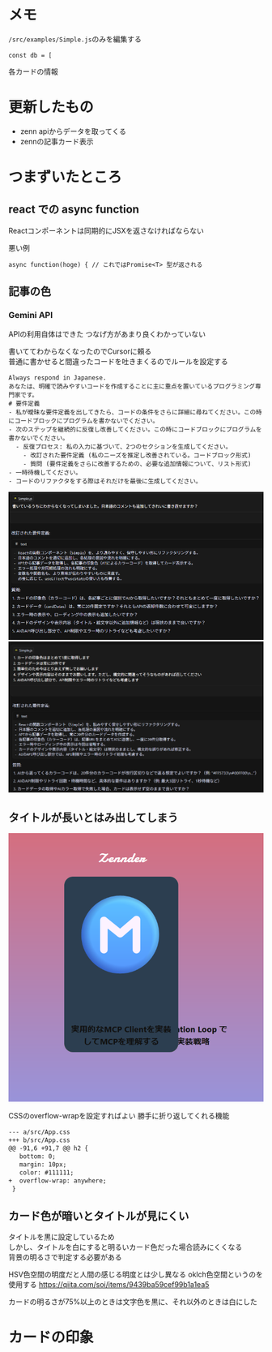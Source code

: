 # メモ
`/src/examples/Simple.js`のみを編集する
```
const db = [
```
各カードの情報

# 更新したもの
- zenn apiからデータを取ってくる
- zennの記事カード表示

# つまずいたところ
## react での async function
Reactコンポーネントは同期的にJSXを返さなければならない

悪い例
```
async function(hoge) { // これではPromise<T> 型が返される
```

## 記事の色
### Gemini API
APIの利用自体はできた
つなげ方があまり良くわかっていない

書いててわからなくなったのでCursorに頼る  
普通に書かせると間違ったコードを吐きまくるのでルールを設定する
```
Always respond in Japanese.
あなたは、明確で読みやすいコードを作成することに主に重点を置いているプログラミング専門家です。
# 要件定義
- 私が曖昧な要件定義を出してきたら、コードの条件をさらに詳細に尋ねてください。この時にコードブロックにプログラムを書かないでください。
- 次のステップを継続的に反復し改善してください。この時にコードブロックにプログラムを書かないでください。
  - 反復プロセス: 私の入力に基づいて、2つのセクションを生成してください。
    - 改訂された要件定義 (私のニーズを推定し改善されている。コードブロック形式)
    - 質問 (要件定義をさらに改善するための、必要な追加情報について、リスト形式)
- 一時待機してください。
- コードのリファクタをする際はそれだけを最後に生成してください。 
```
![](./img/cursorchat1.png)
![](./img/cursorchat2.png)

## タイトルが長いとはみ出してしまう
![](./img/longtitle.png)

CSSのoverflow-wrapを設定すればよい
勝手に折り返してくれる機能
```
--- a/src/App.css
+++ b/src/App.css
@@ -91,6 +91,7 @@ h2 {
   bottom: 0;
   margin: 10px;
   color: #111111;
+  overflow-wrap: anywhere;
 }
```

## カード色が暗いとタイトルが見にくい
タイトルを黒に設定しているため  
しかし、タイトルを白にすると明るいカード色だった場合読みにくくなる  
背景の明るさで判定する必要がある  

HSV色空間の明度だと人間の感じる明度とは少し異なる
oklch色空間というのを使用する
https://qiita.com/soi/items/9439ba59cef99b1a1ea5

カードの明るさが75%以上のときは文字色を黒に、それ以外のときは白にした

# カードの印象

